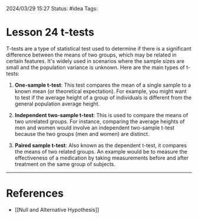 2024/03/29 15:27
Status: #idea
Tags: 

# Lesson 24 t-tests

T-tests are a type of statistical test used to determine if there is a significant difference between the means of two groups, which may be related in certain features. It's widely used in scenarios where the sample sizes are small and the population variance is unknown. Here are the main types of t-tests:

1. **One-sample t-test**: This test compares the mean of a single sample to a known mean (or theoretical expectation). For example, you might want to test if the average height of a group of individuals is different from the general population average height.
    
2. **Independent two-sample t-test**: This is used to compare the means of two unrelated groups. For instance, comparing the average heights of men and women would involve an independent two-sample t-test because the two groups (men and women) are distinct.
    
3. **Paired sample t-test**: Also known as the dependent t-test, it compares the means of two related groups. An example would be to measure the effectiveness of a medication by taking measurements before and after treatment on the same group of subjects.



---
# References

- [[Null and Alternative Hypothesis]]